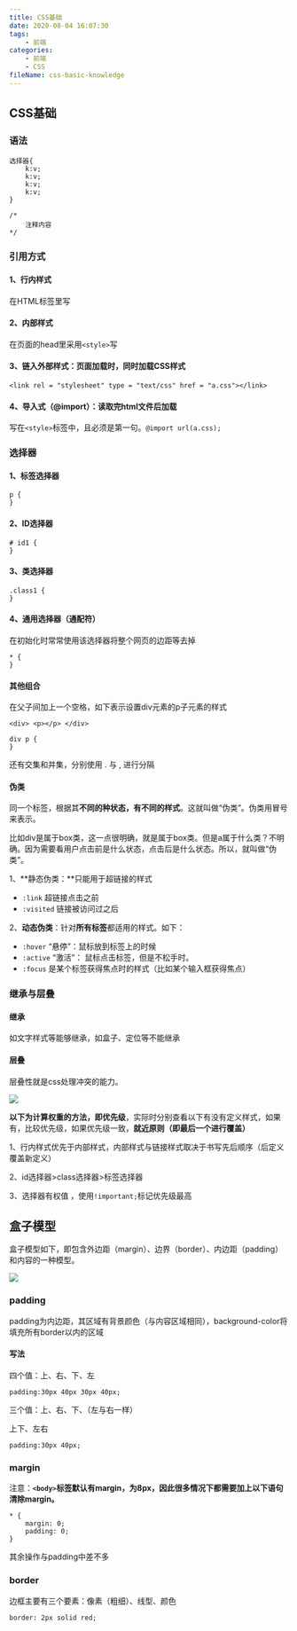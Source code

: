 ```yaml
---
title: CSS基础
date: 2020-08-04 16:07:30
tags:
	- 前端
categories:
	- 前端
	- CSS
fileName: css-basic-knowledge
---
```


## CSS基础

### 语法

```
选择器{
	k:v;
	k:v;
	k:v;
	k:v;
}

/*
	注释内容
*/
```

### 引用方式

#### 1、行内样式

在HTML标签里写

#### 2、内部样式

在页面的head里采用`<style>`写

#### 3、链入外部样式：页面加载时，同时加载CSS样式

```
<link rel = "stylesheet" type = "text/css" href = "a.css"></link>
```

#### 4、导入式（@import）：读取完html文件后加载

写在`<style>`标签中，且必须是第一句。`@import url(a.css);`

### 选择器

#### 1、标签选择器

```
p {
}
```

#### 2、ID选择器

```
# id1 {
}
```

#### 3、类选择器

```
.class1 {
}
```

#### 4、通用选择器（通配符）

在初始化时常常使用该选择器将整个网页的边距等去掉

```
* {
}
```

#### 其他组合

在父子间加上一个空格，如下表示设置div元素的p子元素的样式

```
<div> <p></p> </div>

div p {
}
```

还有交集和并集，分别使用 . 与 , 进行分隔

#### 伪类

同一个标签，根据其**不同的种状态，有不同的样式**。这就叫做“伪类”。伪类用冒号来表示。

比如div是属于box类，这一点很明确，就是属于box类。但是a属于什么类？不明确。因为需要看用户点击前是什么状态，点击后是什么状态。所以，就叫做“伪类”。

1、**静态伪类：**只能用于超链接的样式

- `:link` 超链接点击之前
- `:visited` 链接被访问过之后

2、**动态伪类**：针对**所有标签**都适用的样式。如下：

- `:hover` “悬停”：鼠标放到标签上的时候
- `:active`	“激活”： 鼠标点击标签，但是不松手时。
- `:focus` 是某个标签获得焦点时的样式（比如某个输入框获得焦点）

### 继承与层叠

#### 继承

如文字样式等能够继承，如盒子、定位等不能继承

#### 层叠

层叠性就是css处理冲突的能力。

![](http://cdn.ziyedy.top/image/CSS%E5%9F%BA%E7%A1%80/%E5%B1%82%E5%8F%A0.jpg)

**以下为计算权重的方法，即优先级**，实际时分别查看以下有没有定义样式，如果有，比较优先级，如果优先级一致，**就近原则（即最后一个进行覆盖）**

1、行内样式优先于内部样式，内部样式与链接样式取决于书写先后顺序（后定义覆盖新定义）

2、id选择器>class选择器>标签选择器

3、选择器有权值 ，使用`!important;`标记优先级最高





## 盒子模型

盒子模型如下，即包含外边距（margin）、边界（border）、内边距（padding）和内容的一种模型。

![](http://cdn.ziyedy.top/image/CSS%E5%9F%BA%E7%A1%80%E7%9B%92%E5%AD%90%E6%A8%A1%E5%9E%8B.png)

### padding

padding为内边距，其区域有背景颜色（与内容区域相同），background-color将填充所有border以内的区域

#### 写法

四个值：上、右、下、左

```
padding:30px 40px 30px 40px;
```

三个值：上、右、下、（左与右一样）

上下、左右

```
padding:30px 40px;
```



### margin

注意：**`<body>`标签默认有margin，为8px，因此很多情况下都需要加上以下语句清除margin。**

```
* {
    margin: 0;
    padding: 0;
}
```

其余操作与padding中差不多



### border

边框主要有三个要素：像素（粗细）、线型、颜色

```
border: 2px solid red;
```

